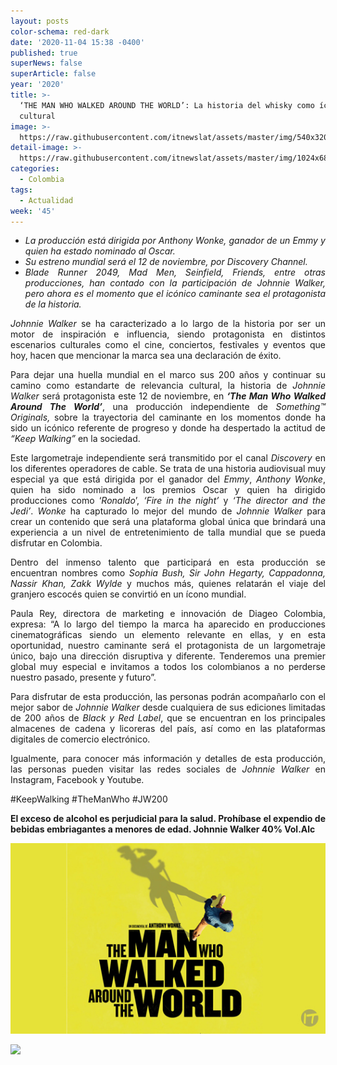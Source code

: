 ```yaml
---
layout: posts
color-schema: red-dark
date: '2020-11-04 15:38 -0400'
published: true
superNews: false
superArticle: false
year: '2020'
title: >-
  ‘THE MAN WHO WALKED AROUND THE WORLD’: La historia del whisky como ícono
  cultural 
image: >-
  https://raw.githubusercontent.com/itnewslat/assets/master/img/540x320/Jhonnie-Walked-p.jpg
detail-image: >-
  https://raw.githubusercontent.com/itnewslat/assets/master/img/1024x680/Jhonnie-Walked-g.jpg
categories:
  - Colombia
tags:
  - Actualidad
week: '45'
---
```

<ul style="text-align: justify;">
	<li><em>La producción está dirigida por Anthony Wonke, ganador de un Emmy y quien ha estado nominado al Oscar. </em></li>
	<li><em>Su estreno mundial será el 12 de noviembre, por Discovery Channel.</em></li>
	<li><em>Blade Runner 2049, Mad Men, Seinfield, Friends, entre otras producciones, han contado con la participación de Johnnie Walker, pero ahora es el momento que el icónico caminante sea el protagonista de la historia.</em></li>
</ul>
<p style="text-align: justify;"><em>Johnnie Walker</em> se ha caracterizado a lo largo de la historia por ser un motor de inspiración e influencia, siendo protagonista en distintos escenarios culturales como el cine, conciertos, festivales y eventos que hoy, hacen que mencionar la marca sea una declaración de éxito.</p>
<p style="text-align: justify;">Para dejar una huella mundial en el marco sus 200 años y continuar su camino como estandarte de relevancia cultural, la historia de<em> Johnnie Walker </em>será protagonista este 12 de noviembre, en <strong><em>‘The Man Who Walked Around The World’</em></strong>, una producción independiente de <em>Something™ Originals,</em> sobre la trayectoria del caminante en los momentos donde ha sido un icónico referente de progreso y donde ha despertado la actitud de <em>“Keep Walking” </em>en la sociedad.</p>
<p style="text-align: justify;">Este largometraje independiente será transmitido por el canal <em>Discovery </em>en los diferentes operadores de cable. Se trata de una historia audiovisual muy especial ya que está dirigida por el ganador del <em>Emmy</em>, <em>Anthony Wonke</em>, quien ha sido nominado a los premios Oscar y quien ha dirigido producciones como ‘<em>Ronaldo</em>’, <em>‘Fire in the night’</em> y <em>‘The director and the Jedi’</em>. <em>Wonke</em> ha capturado lo mejor del mundo de <em>Johnnie Walker</em> para crear un contenido que será una plataforma global única que brindará una experiencia a un nivel de entretenimiento de talla mundial que se pueda disfrutar en Colombia.</p>
<p style="text-align: justify;">Dentro del inmenso talento que participará en esta producción se encuentran nombres como <em>Sophia Bush, Sir John Hegarty, Cappadonna, Nassir Khan, Zakk Wylde</em> y muchos más, quienes relatarán el viaje del granjero escocés quien se convirtió en un ícono mundial.</p>
<p style="text-align: justify;">Paula Rey, directora de marketing e innovación de Diageo Colombia, expresa: “A lo largo del tiempo la marca ha aparecido en producciones cinematográficas siendo un elemento relevante en ellas, y en esta oportunidad, nuestro caminante será el protagonista de un largometraje único, bajo una dirección disruptiva y diferente. Tenderemos una premier global muy especial e invitamos a todos los colombianos a no perderse nuestro pasado, presente y futuro”.</p>
<p style="text-align: justify;">Para disfrutar de esta producción, las personas podrán acompañarlo con el mejor sabor de <em>Johnnie Walker</em> desde cualquiera de sus ediciones limitadas de 200 años de <em>Black y Red Label</em>, que se encuentran en los principales almacenes de cadena y licoreras del país, así como en las plataformas digitales de comercio electrónico.</p>
<p style="text-align: justify;">Igualmente, para conocer más información y detalles de esta producción, las personas pueden visitar las redes sociales de <em>Johnnie Walker</em> en Instagram, Facebook y Youtube.</p>
<p style="text-align: justify;">#KeepWalking #TheManWho #JW200</p>
<p style="text-align: justify;"><strong>El exceso de alcohol es perjudicial para la salud.
Prohíbase el expendio de bebidas embriagantes a menores de edad.
Johnnie Walker 40% Vol.Alc</strong></p>

![](https://raw.githubusercontent.com/itnewslat/assets/master/img/540x320/Jhonnie-Walked-p.jpg)

<img src="https://tracker.metricool.com/c3po.jpg?hash=56f88a41e39ab42c063cc51676587a04"/>